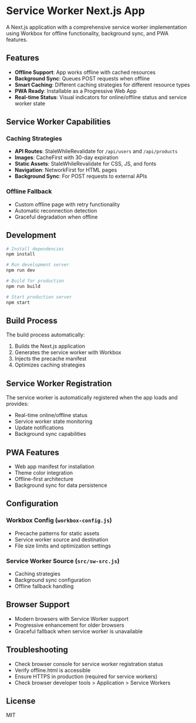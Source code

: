 # Service Worker Next.js App

A Next.js application with a comprehensive service worker implementation using Workbox for offline functionality, background sync, and PWA features.

## Features

- **Offline Support**: App works offline with cached resources
- **Background Sync**: Queues POST requests when offline
- **Smart Caching**: Different caching strategies for different resource types
- **PWA Ready**: Installable as a Progressive Web App
- **Real-time Status**: Visual indicators for online/offline status and service worker state

## Service Worker Capabilities

### Caching Strategies

- **API Routes**: StaleWhileRevalidate for `/api/users` and `/api/products`
- **Images**: CacheFirst with 30-day expiration
- **Static Assets**: StaleWhileRevalidate for CSS, JS, and fonts
- **Navigation**: NetworkFirst for HTML pages
- **Background Sync**: For POST requests to external APIs

### Offline Fallback

- Custom offline page with retry functionality
- Automatic reconnection detection
- Graceful degradation when offline

## Development

```bash
# Install dependencies
npm install

# Run development server
npm run dev

# Build for production
npm run build

# Start production server
npm start
```

## Build Process

The build process automatically:
1. Builds the Next.js application
2. Generates the service worker with Workbox
3. Injects the precache manifest
4. Optimizes caching strategies

## Service Worker Registration

The service worker is automatically registered when the app loads and provides:
- Real-time online/offline status
- Service worker state monitoring
- Update notifications
- Background sync capabilities

## PWA Features

- Web app manifest for installation
- Theme color integration
- Offline-first architecture
- Background sync for data persistence

## Configuration

### Workbox Config (`workbox-config.js`)
- Precache patterns for static assets
- Service worker source and destination
- File size limits and optimization settings

### Service Worker Source (`src/sw-src.js`)
- Caching strategies
- Background sync configuration
- Offline fallback handling

## Browser Support

- Modern browsers with Service Worker support
- Progressive enhancement for older browsers
- Graceful fallback when service worker is unavailable

## Troubleshooting

- Check browser console for service worker registration status
- Verify offline.html is accessible
- Ensure HTTPS in production (required for service workers)
- Check browser developer tools > Application > Service Workers

## License

MIT
